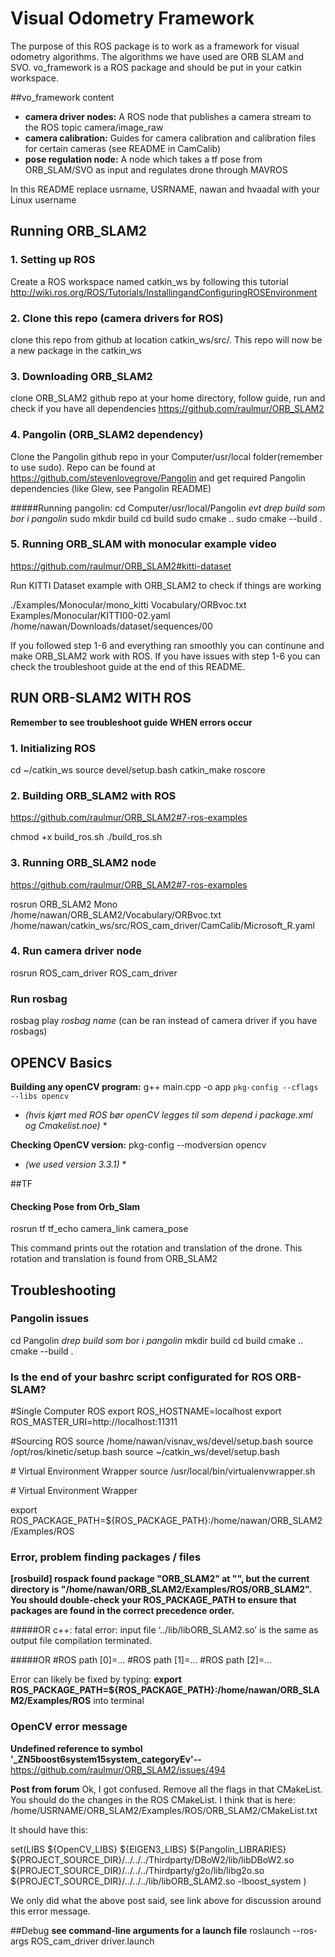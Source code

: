 # Visual Odometry Framework
The purpose of this ROS package is to work as a framework for visual odometry algorithms. The algorithms we have used are ORB SLAM and SVO. vo_framework is a ROS package and should be put in your catkin workspace. 

##vo_framework content

* **camera driver nodes:** A ROS node that publishes a camera stream to the ROS topic camera/image_raw
* **camera calibration:** Guides for camera calibration and calibration files for certain cameras (see README in CamCalib)
* **pose regulation node:** A node which takes a tf pose from ORB_SLAM/SVO as input and regulates drone through MAVROS


In this README replace usrname, USRNAME, nawan and hvaadal with your Linux username


## Running ORB_SLAM2
### 1. Setting up ROS
Create a ROS workspace named catkin_ws by following this tutorial http://wiki.ros.org/ROS/Tutorials/InstallingandConfiguringROSEnvironment

### 2. Clone this repo (camera drivers for ROS)
clone this repo from github at location catkin_ws/src/. This repo will now be a new package in the catkin_ws


### 3. Downloading ORB_SLAM2
clone ORB_SLAM2 github repo at your home directory, follow guide, run and check if you have all dependencies
https://github.com/raulmur/ORB_SLAM2

### 4. Pangolin (ORB_SLAM2 dependency)
Clone the Pangolin github repo in your Computer/usr/local folder(remember to use sudo). Repo can be found at https://github.com/stevenlovegrove/Pangolin and get required Pangolin dependencies (like Glew, see Pangolin README)

#####Running pangolin:
cd Computer/usr/local/Pangolin
*evt drep build som bor i pangolin*
sudo mkdir build
cd build
sudo cmake ..
sudo cmake --build .

### 5. Running ORB_SLAM with monocular example video
https://github.com/raulmur/ORB_SLAM2#kitti-dataset

Run KITTI Dataset example with ORB_SLAM2 to check if things are working

./Examples/Monocular/mono_kitti Vocabulary/ORBvoc.txt Examples/Monocular/KITTI00-02.yaml /home/nawan/Downloads/dataset/sequences/00

If you followed step 1-6 and everything ran smoothly you can continune and make ORB_SLAM2 work with ROS. If you have issues with step 1-6 you can check the troubleshoot guide at the end of this README.







## RUN ORB-SLAM2 WITH ROS
**Remember to see troubleshoot guide WHEN errors occur**
### 1. Initializing ROS
cd ~/catkin_ws
source devel/setup.bash
catkin_make
roscore


### 2. Building ORB_SLAM2 with ROS
https://github.com/raulmur/ORB_SLAM2#7-ros-examples

chmod +x build_ros.sh
./build_ros.sh


### 3. Running ORB_SLAM2 node

https://github.com/raulmur/ORB_SLAM2#7-ros-examples

rosrun ORB_SLAM2 Mono /home/nawan/ORB_SLAM2/Vocabulary/ORBvoc.txt /home/nawan/catkin_ws/src/ROS_cam_driver/CamCalib/Microsoft_R.yaml

### 4. Run camera driver node
rosrun ROS_cam_driver
 ROS_cam_driver


### Run rosbag
rosbag play *rosbag name*
(can be ran instead of camera driver if you have rosbags)



## OPENCV Basics
**Building any openCV program:** g++ main.cpp -o app `pkg-config --cflags --libs opencv`

* *(hvis kjørt med ROS bør openCV legges til som depend i package.xml og Cmakelist.noe)* *


**Checking OpenCV version:** pkg-config --modversion opencv
* *(we used version 3.3.1)* *


##TF

#### Checking Pose from Orb_Slam
rosrun tf tf_echo camera_link camera_pose

This command prints out the rotation and translation of the drone. This rotation and translation is found from ORB_SLAM2

## Troubleshooting

### Pangolin issues
cd Pangolin
*drep build som bor i pangolin*
mkdir build
cd build
cmake ..
cmake --build .


### Is the end of your bashrc script configurated for ROS ORB-SLAM?
\#Single Computer ROS
export ROS_HOSTNAME=localhost
export ROS_MASTER_URI=http://localhost:11311

\#Sourcing ROS
source /home/nawan/visnav_ws/devel/setup.bash
source /opt/ros/kinetic/setup.bash
source ~/catkin_ws/devel/setup.bash

\# Virtual Environment Wrapper
source /usr/local/bin/virtualenvwrapper.sh

\# Virtual Environment Wrapper

export ROS_PACKAGE_PATH=${ROS_PACKAGE_PATH}:/home/nawan/ORB_SLAM2/Examples/ROS


### Error, problem finding packages / files
**[rosbuild] rospack found package "ORB_SLAM2" at "", but the current directory is "/home/nawan/ORB_SLAM2/Examples/ROS/ORB_SLAM2".  You should double-check your ROS_PACKAGE_PATH to ensure that packages are found in the correct precedence order.**

#####OR
c++: fatal error: input file ‘../lib/libORB_SLAM2.so’ is the same as output file
compilation terminated.


#####OR
\#ROS path [0]=...
\#ROS path [1]=...
\#ROS path [2]=...


Error can likely be fixed by typing: 
**export ROS_PACKAGE_PATH=${ROS_PACKAGE_PATH}:/home/nawan/ORB_SLAM2/Examples/ROS** into terminal




### OpenCV error message
**Undefined reference to symbol '_ZN5boost6system15system_categoryEv'--**
https://github.com/raulmur/ORB_SLAM2/issues/494


**Post from forum**
Ok, I got confused. Remove all the flags in that CMakeList. You should do the changes in the ROS CMakeList. I think that is here: /home/USRNAME/ORB_SLAM2/Examples/ROS/ORB_SLAM2/CMakeList.txt

It should have this:

set(LIBS
${OpenCV_LIBS}
${EIGEN3_LIBS}
${Pangolin_LIBRARIES}
${PROJECT_SOURCE_DIR}/../../../Thirdparty/DBoW2/lib/libDBoW2.so
${PROJECT_SOURCE_DIR}/../../../Thirdparty/g2o/lib/libg2o.so
${PROJECT_SOURCE_DIR}/../../../lib/libORB_SLAM2.so
\-lboost_system
)


We only did what the above post said, see link above for discussion around this error message.



##Debug
**see command-line arguments for a launch file**
roslaunch --ros-args ROS_cam_driver driver.launch






